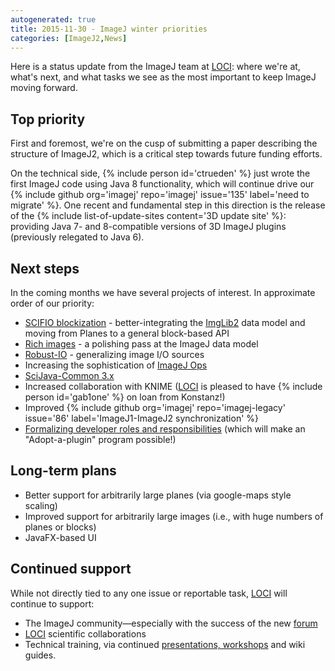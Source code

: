 ```yaml
---
autogenerated: true
title: 2015-11-30 - ImageJ winter priorities
categories: [ImageJ2,News]
---
```


Here is a status update from the ImageJ team at [LOCI](/orgs/loci): where we're at, what's next, and what tasks we see as the most important to keep ImageJ moving forward.

## Top priority

First and foremost, we're on the cusp of submitting a paper describing the structure of ImageJ2, which is a critical step towards future funding efforts.

On the technical side, {% include person id='ctrueden' %} just wrote the first ImageJ code using Java 8 functionality, which will continue drive our {% include github org='imagej' repo='imagej' issue='135' label='need to migrate' %}. One recent and fundamental step in this direction is the release of the {% include list-of-update-sites content='3D update site' %}: providing Java 7- and 8-compatible versions of 3D ImageJ plugins (previously relegated to Java 6).

## Next steps

In the coming months we have several projects of interest. In approximate order of our priority:

-   [SCIFIO blockization](https://github.com/scifio/scifio/tree/blocks-are-so-plane) - better-integrating the [ImgLib2](/imglib2) data model and moving from Planes to a general block-based API
-   [Rich images](https://github.com/imagej/imagej-common/tree/rich-image) - a polishing pass at the ImageJ data model
-   [Robust-IO](https://github.com/scifio/scifio/tree/location-robust-io) - generalizing image I/O sources
-   Increasing the sophistication of [ImageJ Ops](/libs/imagej-ops)
-   [SciJava-Common 3.x](https://github.com/scijava/scijava-common/milestones/3.0.0)
-   Increased collaboration with KNIME ([LOCI](/orgs/loci) is pleased to have {% include person id='gab1one' %} on loan from Konstanz!)
-   Improved {% include github org='imagej' repo='imagej-legacy' issue='86' label='ImageJ1-ImageJ2 synchronization' %}
-   [Formalizing developer roles and responsibilities](http://forum.imagej.net/t/project-developer-roles/206) (which will make an "Adopt-a-plugin" program possible!)

## Long-term plans

-   Better support for arbitrarily large planes (via google-maps style scaling)
-   Improved support for arbitrarily large images (i.e., with huge numbers of planes or blocks)
-   JavaFX-based UI

## Continued support

While not directly tied to any one issue or reportable task, [LOCI](/orgs/loci) will continue to support:

-   The ImageJ community—especially with the success of the new [forum](http://forum.imagej.net/)
-   [LOCI](http://loci.wisc.edu/) scientific collaborations
-   Technical training, via continued [presentations, workshops](/learn/presentations#workshops) and wiki guides.

 

